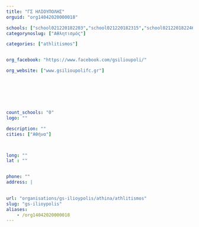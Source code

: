 ```yaml
---
title: "ΓΣ ΗΛΙΟΥΠΟΛΗΣ"
orguid: "org14042020000018"

schools: ["school021220182203","school021220182315","school021220182246","school271120180208","school021220182300","school021220182217","school021220182329","school021220182232","school271120180139"]
categorynoslug: ["Αθλητισμός"]

categories: ["athlitismos"]


org_facebook: "https://www.facebook.com/gsilioupoli/"

org_website: ["www.gsilioupolifc.gr"]







count_schools: "0"
logo: ""

description: ""
cities: ["Αθήνα"]



long: ""
lat : ""


phone: ""
address: |
    

url: "organisations/gs-ilioypolis/athina/athlitismos"
slug: "gs-ilioypolis"
aliases:
    - /org14042020000018
---
```



